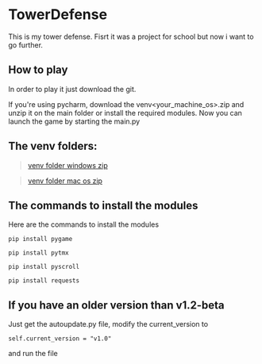 # TowerDefense

This is my tower defense. Fisrt it was a project for school but now i want to go further.

## How to play

In order to play it just download the git.

If you're using pycharm, download the venv<your_machine_os>.zip and unzip it on the main folder or install the required modules.
Now you can launch the game by starting the main.py

## The venv folders:

> [venv folder windows zip](https://github.com/Starcraft426/TowerDefense/blob/main/venv%20windows.zip?raw=true)

> [venv folder mac os zip](https://github.com/Starcraft426/TowerDefense/blob/main/venv%20mac%20os.zip?raw=true)

## The commands to install the modules

Here are the commands to install the modules
```
pip install pygame
```
```
pip install pytmx
```
```
pip install pyscroll
```
```
pip install requests
```

## If you have an older version than v1.2-beta

Just get the autoupdate.py file, modify the current_version to 
```
self.current_version = "v1.0"
```
and run the file
